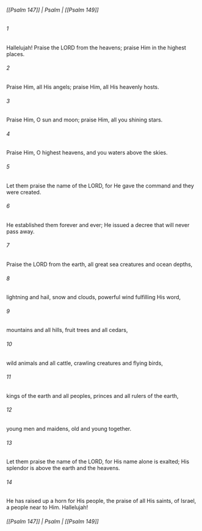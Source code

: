 ###### [[Psalm 147]] | Psalm | [[Psalm 149]]

###### 1
Hallelujah! Praise the LORD from the heavens; praise Him in the highest places.
###### 2
Praise Him, all His angels; praise Him, all His heavenly hosts.
###### 3
Praise Him, O sun and moon; praise Him, all you shining stars.
###### 4
Praise Him, O highest heavens, and you waters above the skies.
###### 5
Let them praise the name of the LORD, for He gave the command and they were created.
###### 6
He established them forever and ever; He issued a decree that will never pass away.
###### 7
Praise the LORD from the earth, all great sea creatures and ocean depths,
###### 8
lightning and hail, snow and clouds, powerful wind fulfilling His word,
###### 9
mountains and all hills, fruit trees and all cedars,
###### 10
wild animals and all cattle, crawling creatures and flying birds,
###### 11
kings of the earth and all peoples, princes and all rulers of the earth,
###### 12
young men and maidens, old and young together.
###### 13
Let them praise the name of the LORD, for His name alone is exalted; His splendor is above the earth and the heavens.
###### 14
He has raised up a horn for His people, the praise of all His saints, of Israel, a people near to Him. Hallelujah!

###### [[Psalm 147]] | Psalm | [[Psalm 149]]

